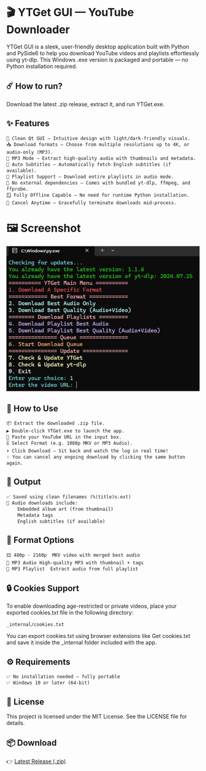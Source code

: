 # 🎬 YTGet GUI — YouTube Downloader
YTGet GUI is a sleek, user-friendly desktop application built with Python and PySide6 to help you download YouTube videos and playlists effortlessly using yt-dlp. This Windows .exe version is packaged and portable — no Python installation required.
## ☄️ How to run?
Download the latest .zip release, extract it, and run YTGet.exe.

## ✨ Features
    🎯 Clean Qt GUI — Intuitive design with light/dark-friendly visuals.
    📥 Download formats — Choose from multiple resolutions up to 4K, or audio-only (MP3).
    🎵 MP3 Mode — Extract high-quality audio with thumbnails and metadata.
    📃 Auto Subtitles — Automatically fetch English subtitles (if available).
    📂 Playlist Support — Download entire playlists in audio mode.
    📡 No external dependencies — Comes with bundled yt-dlp, ffmpeg, and ffprobe.
    🪟 Fully Offline Capable — No need for runtime Python installation.
    🛑 Cancel Anytime — Gracefully terminate downloads mid-process.

# 🖼 Screenshot
<p align="center"> <img src="https://raw.githubusercontent.com/ErfanNamira/YTGet/main/Imagez/YTGet1.1.7.jpg" alt="YTGet GUI"> </p>

## 🧰 How to Use
    📦 Extract the downloaded .zip file.
    ▶️ Double-click YTGet.exe to launch the app.
    🔗 Paste your YouTube URL in the input box.
    🎚 Select Format (e.g. 1080p MKV or MP3 Audio).
    ⬇️ Click Download — Sit back and watch the log in real time!
    💡 You can cancel any ongoing download by clicking the same button again.

## 📁 Output
    ✅ Saved using clean filenames (%(title)s.ext)
    🎵 Audio downloads include:
        Embedded album art (from thumbnail)
        Metadata tags
        English subtitles (if available)

## 🧩 Format Options
    🎞 480p - 2160p	MKV video with merged best audio
    🎵 MP3 Audio	High-quality MP3 with thumbnail + tags
    🎵 MP3 Playlist	Extract audio from full playlist

## 🔒 Cookies Support
To enable downloading age-restricted or private videos, place your exported cookies.txt file in the following directory:
```
_internal/cookies.txt
```
You can export cookies.txt using browser extensions like Get cookies.txt and save it inside the _internal folder included with the app.

## ⚙️ Requirements
    ✅ No installation needed — fully portable
    ✅ Windows 10 or later (64-bit)
    
## 📄 License
This project is licensed under the MIT License. See the LICENSE file for details.

## 📦 Download
👉 [Latest Release (.zip)](https://github.com/ErfanNamira/YTGet/releases/latest)

